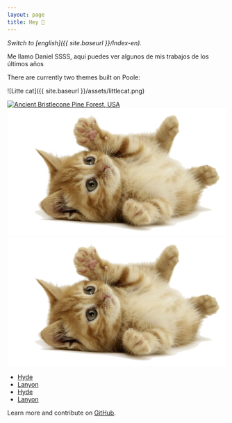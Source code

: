 ```yaml
---
layout: page
title: Hey 👋
---
```



*Switch to [english]({{ site.baseurl }}/Index-en).*

Me llamo Daniel SSSS, aquí puedes ver algunos de mis trabajos de los últimos años

There are currently two themes built on Poole:

![Litte cat]({{ site.baseurl }}/assets/littlecat.png) 

<a href="{{ site.baseurl }}/assets/littlecat.png">
    <img 
        src="/{{ site.baseurl }}/assets/littlecat.png" 
        alt="Ancient Bristlecone Pine Forest, USA"
    >
</a>

<a href="/assets/littlecat.png">
    <img 
        src="/assets/littlecat.png" 
        alt="Bncient Bristlecone Pine Forest, USA"
    >
</a>

<a href="{{ site.baseurl }}/assets/littlecat.png">
    <img 
        src="/assets/littlecat.png" 
        alt="Cncient Bristlecone Pine Forest, USA"
    >
</a>

- [Hyde](https://hyde.getpoole.com)
- [Lanyon](https://lanyon.getpoole.com)
- [Hyde](https://hyde.getpoole.com)
- [Lanyon](https://lanyon.getpoole.com)

Learn more and contribute on [GitHub](https://github.com/poole).
